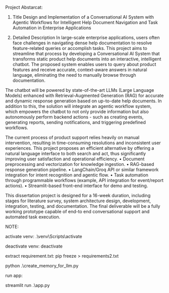 
Project Abstarcat:

1. Title 
Design and Implementation of a Conversational AI System with Agentic Workflows for 
Intelligent Help Document Navigation and Task Automation in Enterprise Applications
 
3. Detailed Description 
In large-scale enterprise applications, users often face challenges in navigating dense help 
documentation to resolve feature-related queries or accomplish tasks. This project aims to 
streamline that process by developing a Conversational AI System that transforms static 
product help documents into an interactive, intelligent chatbot. The proposed system 
enables users to query about product features and receive accurate, context-aware 
answers in natural language, eliminating the need to manually browse through 
documentation. 
 
The chatbot will be powered by state-of-the-art LLMs (Large Language Models) 
enhanced with Retrieval-Augmented Generation (RAG) for accurate and dynamic 
response generation based on up-to-date help documents. In addition to this, the solution 
will integrate an agentic workflow system, which empowers the chatbot to not only 
provide information but also autonomously perform backend actions - such as creating 
events, generating reports, sending notifications, and triggering predefined workflows. 
 
The current process of product support relies heavily on manual intervention, resulting in 
time-consuming resolutions and inconsistent user experiences. This project proposes an 
efficient alternative by offering a natural language interface to both search and act, thus 
significantly improving user satisfaction and operational efficiency. 
• Document preprocessing and vectorization for knowledge ingestion. 
• RAG-based response generation pipeline. 
• LangChain/Groq API or similar framework integration for intent recognition and 
agentic flow. 
• Task automation through programmable workflows (example, API integration for 
event/report actions). 
• Streamlit-based front-end interface for demo and testing. 
 
This dissertation project is designed for a 16-week duration, including stages for 
literature survey, system architecture design, development, integration, testing, and 
documentation. The final deliverable will be a fully working prototype capable of end-to
end conversational support and automated task execution.

NOTE: 

activate venv: 
.\venv\Scripts\activate 

deactivate venv:
deactivate

extract requirement.txt:
pip freeze > requirements2.txt


python .\create_memory_for_llm.py    

run app: 

streamlit run .\app.py 
